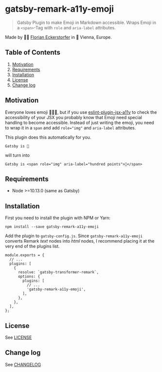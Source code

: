 # gatsby-remark-a11y-emoji

> Gatsby Plugin to make Emoji in Markdown accessible. Wraps Emoji in a `<span>`-Tag with `role` and `aria-label` attributes.

Made by 👨‍💻 [Florian Eckerstorfer](https://florian.ec) in 🎡 Vienna, Europe.

## Table of Contents

1. [Motivation](#motivation)
1. [Requirements](#requirements)
1. [Installation](#installation)
1. [License](#license)
1. [Change log](#change-log)

## Motivation

Everyone loves emoji 💯🎉🔥, but if you use [eslint-plugin-jsx-a11y](https://github.com/evcohen/eslint-plugin-jsx-a11y) to check the accessibility of your JSX you probably know that Emoji need special handling to become accessible. Instead of just writing the emoji, you need to wrap it in a `span` and add `role="img"` and `aria-label` attributes.

This plugin does this automatically for you.

```
Gatsby is 💯
```

will turn into

```
Gatsby is <span role="img" aria-label="hundred points">💯</span>
```

## Requirements

- Node >=10.13.0 (same as Gatsby)

## Installation

First you need to install the plugin with NPM or Yarn:

```
npm install --save gatsby-remark-a11y-emoji
```

Add the plugin to `gatsby-config.js`. Since `gatsby-remark-a11y-emoji` converts Remark *text* nodes into *html* nodes, I recommend placing it at the very end of the plugins list.

```
module.exports = {
  // ...
  plugins: [
    {
      resolve: `gatsby-transformer-remark`,
      options: {
        plugins: [
          // ...
          'gatsby-remark-a11y-emoji',
        ],
      },
    },
  ],
};
```

## License

See [LICENSE](LICENSE.md)

## Change log

See [CHANGELOG](CHANGELOG.md)

